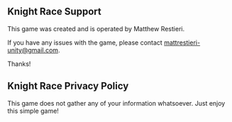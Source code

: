 ## Knight Race Support

This game was created and is operated by Matthew Restieri.

If you have any issues with the game, please contact mattrestieri-unity@gmail.com.

Thanks!

## Knight Race Privacy Policy

This game does not gather any of your information whatsoever. Just enjoy this simple game!
